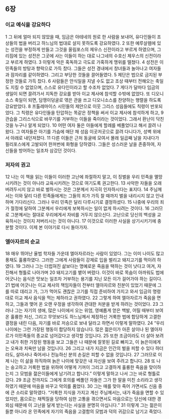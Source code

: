 ## 6장
### 이교 예식을 강요하다
1 그 뒤에 얼마 되지 않았을 때, 임금은 아테네의 원로 한 사람을 보내어, 유다인들이 조상들의 법을 버리고 하느님의 법대로 살지 못하도록 강요하였다.
2 또한 예루살렘에 있는 성전을 부정하게 만들고 그것을 올림포스의 제우스 신전이라고 부르게 하였으며, 그리짐에 있는 성전은 그곳에 사는 이들이 하는 대로 나그네의 수호신 제우스의 신전이라고 부르게 하였다.
3 이렇게 악은 혹독하고 극도로 가혹하게 맹위를 떨쳤다.
4 성전은 이민족들의 방탕과 향락으로 가득 찼다. 그들은 성전 경내에서 창녀들과 놀아나고 여자들과 잠자리를 같이하였다. 그리고 부당한 것들을 끌어들였다.
5 제단은 법으로 금지된 부정한 것들로 가득 찼다.
6 사람들은 안식일을 지낼 수도 없고 조상 때부터 전해오는 축일도 지킬 수 없었으며, 스스로 유다인이라고 할 수조차 없었다.
7 게다가 달마다 임금의 생일이 되면 끌려가서 지독한 강요를 받아 이교 제사에 참석할 수밖에 없었다. 또 디오니소스 축일이 되면, 담쟁이덩굴로 엮은 관을 쓰고 디오니소스를 찬양하는 행렬을 하도록 강요받았다.
8 프톨레마이스 시민들의 제안으로 이웃 그리스 성읍들에도 칙령이 반포되었다. 그 칙령은 유다인들을 탄압하는 똑같은 정책을 써서 이교 제사에 참석하게 하고,
9 관습을 그리스식으로 바꾸기를 거부하는 이들을 죽이라는 것이었다. 그래서 환난이 닥친 것을 누구나 알게 되었다.
10 어떤 여자 둘은 아들에게 할례를 베풀었다고 해서 끌려 나왔다. 그 여자들은 아기를 가슴에 매단 채 성읍 이곳저곳으로 끌려 다니다가, 성벽 위에서 아래로 내던져졌다.
11 다른 이들은 근처 동굴에 모여서 몰래 일곱째 날을 지내다가 필리포스에게 고발되어 한꺼번에 화형을 당하였다. 그들은 성스러운 날을 존중하여, 자신들을 방어하는 일조차 삼갔던 것이다.
### 저자의 권고
12 나는 이 책을 읽는 이들이 이러한 고난에 좌절하지 말고, 이 징벌을 우리 민족을 멸망시키려는 것이 아니라 교육시키려는 것으로 여기도록 권고한다.
13 사악한 자들을 오래 버려두시지 않고 바로 벌하시는 것은 그분께서 지극히 인자하시다는 표지다.
14 주님께서는 이와 달리 다른 민족들에게는 그들의 죄가 가득 찰 때까지 벌을 내리시지 않고 인내하며 기다리신다. 그러나 우리 민족은 달리 다루시기로 결정하셨다.
15 나중에 우리의 죄가 절정에 달하여 그분께서 우리에게 보복하시는 일이 없게 하시려는 것이다.
16 그러므로 그분께서는 절대로 우리에게서 자비를 거두지 않으신다. 고난으로 당신의 백성을 교육하시는 것이지 저버리시는 것이 아니다.
17 이것으로 이러한 사실을 상기시키기에 충분할 것이다. 이제 본 이야기로 다시 돌아가자.
### 엘아자르의 순교
18 매우 뛰어난 율법 학자들 가운데 엘아자르라는 사람이 있었다. 그는 이미 나이도 많고 풍채도 훌륭하였다. 그러한 그에게 사람들이 강제로 입을 벌리고 돼지고기를 먹이려 하였다.
19 그러나 그는 더럽혀진 삶보다는 명예로운 죽음을 택하는 것이 낫다고 여겨, 자진해서 형틀로 나아가며
20 돼지고기를 뱉어 버렸다. 이것이 바로 목숨이 아까워도 법에 어긋나는 음식은 맛보는 일조차 거부하는 용기를 지닌 모든 이가 걸어가야 하는 길이다.
21 법에 어긋나는 이교 제사의 책임자들이 전부터 엘아자르와 친분이 있었기 때문에 그를 따로 데리고 가, 그가 먹어도 괜찮은 고기를 직접 준비하여 가지고 와서 임금의 명령대로 이교 제사 음식을 먹는 체하라고 권하였다.
22 그렇게 하여 엘아자르가 죽음을 면하고, 그들과 맺어 온 오랜 우정을 생각하여 관대한 처분을 받게 하려는 것이었다.
23 그러나 그는 자기의 생애, 많은 나이에서 오는 위엄, 영예롭게 얻은 백발, 어릴 때부터 보여 온 훌륭한 처신, 그리고 무엇보다도 하느님께서 제정하신 거룩한 법에 합당하게 고결한 결정을 내린 다음, 자기를 바로 저승으로 보내 달라고 하면서 이렇게 말하였다.
24 “우리 나이에는 그런 가장된 행동이 합당하지 않습니다. 많은 젊은이가 아흔 살이나 된 엘아자르가 이민족들의 종교로 넘어갔다고 생각할 것입니다.
25 또한 조금이라도 더 살아 보려고 내가 취한 가장된 행동을 보고 그들은 나 때문에 잘못된 길로 빠지고, 이 늙은이에게는 오욕과 치욕만 남을 것입니다.
26 그리고 내가 지금은 인간의 벌을 피할 수 있다 하더라도, 살아서나 죽어서나 전능하신 분의 손길은 피할 수 없을 것입니다.
27 그러므로 이제 나는 이 삶을 하직하여 늙은 나이에 맞갖은 내 자신을 보여 주려고 합니다.
28 또 나는 숭고하고 거룩한 법을 위하여 어떻게 기꺼이 그리고 고결하게 훌륭한 죽음을 맞이하는지 그 모범을 젊은이들에게 남기려고 합니다.” 이렇게 말하고 나서 그는 바로 형틀로 갔다.
29 조금 전까지도 그에게 호의를 베풀던 자들은 그가 한 말을 미친 소리라고 생각하였기 때문에 마음을 바꾸고 악의를 품었다.
30 그는 매를 맞아 죽어 가면서도 신음 중에 큰 소리로 말하였다. “거룩한 지식을 가지고 계신 주님께서는, 내가 죽음을 면할 수 있었지만, 몸으로는 채찍질을 당하여 심한 고통을 겪으면서도 마음으로는 당신에 대한 경외심 때문에 이 고난을 달게 받는다는 사실을 분명히 아십니다.”
31 이렇게 그는 젊은이들뿐 아니라 온 민족에게 자기의 죽음을 고결함의 모범과 덕의 귀감으로 남기고 죽었다.
